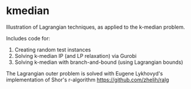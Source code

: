 # kmedian

Illustration of Lagrangian techniques, as applied to the k-median problem. 

Includes code for:
1. Creating random test instances
2. Solving k-median IP (and LP relaxation) via Gurobi
3. Solving k-median with branch-and-bound (using Lagrangian bounds)

The Lagrangian outer problem is solved with Eugene Lykhovyd's implementation of Shor's r-algorithm
  https://github.com/zhelih/ralg
